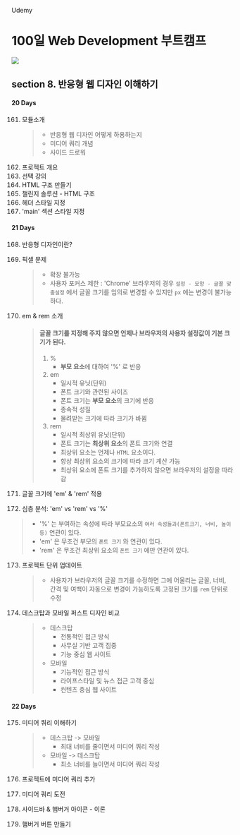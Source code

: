 Udemy

# 100일 Web Development 부트캠프

[<img src="https://img.shields.io/badge/github-%23121011.svg?style=for-the-badge&logo=github&logoColor=white" />](https://github.com/academind/100-days-of-web-development/)

## section 8. 반응형 웹 디자인 이해하기

#### 20 Days

161. 모듈소개
     > - 반응형 웹 디자인 어떻게 하용하는지
     > - 미디어 쿼리 개념
     > - 사이드 드로워
162. 프로젝트 개요
163. 선택 강의
164. HTML 구조 만들기
165. 챌린지 솔루션 - HTML 구조
166. 헤더 스타일 지정
167. 'main' 섹션 스타일 지정

#### 21 Days

168. 반응형 디자인이란?
169. 픽셀 문제
     > - 확장 불가능
     > - 사용자 포커스 제한
     >   : 'Chrome' 브라우저의 경우 `설정 - 모양 - 글꼴 맞춤설정` 에서 글꼴 크기를 임의로 변경할 수 있지만 `px` 에는 변경이 불가능 하다.
170. em & rem 소개

     > #### 글꼴 크기를 지정해 주지 않으면 언제나 브라우저의 사용자 설정값이 기본 크기가 된다.
     >
     > 1. %
     >    - <strong>부모 요소</strong>에 대하여 '%' 로 반응
     > 2. em
     >    - 일시적 유닛(단위)
     >    - 폰트 크기와 관련된 사이즈
     >    - 폰트 크기는 <strong>부모 요소</strong>의 크기에 반응
     >    - 종속적 성질
     >    - 물려받는 크기에 따라 크기가 바뀜
     > 3. rem
     >    - 일시적 최상위 유닛(단위)
     >    - 폰트 크기는 <strong>최상위 요소</strong>의 폰트 크기와 연결
     >    - 최상위 요소는 언제나 `HTML` 요소이다.
     >    - 항상 최상위 요소의 크기에 따라 크기 계산 가능
     >    - 최상위 요소에 폰트 크기를 추가하지 않으면 브라우저의 설정을 따라감

171. 글꼴 크기에 'em' & 'rem' 적용
172. 심층 분석: 'em' vs 'rem' vs '%'

> - '%' 는 부여하는 속성에 따라 부모요소의 `여러 속성들과(폰트크기, 너비, 높이 등)` 연관이 있다.
> - 'em' 은 무조건 부모의 `폰트 크기` 와 연관이 있다.
> - 'rem' 은 무조건 최상위 요소의 `폰트 크기` 에만 연관이 있다.

173. 프로젝트 단위 업데이트
     > - 사용자가 브라우저의 글꼴 크기를 수정하면 그에 어울리는 글꼴, 너비, 간격 및 여백이 자동으로 변경이 가능하도록 고정된 크기를 `rem` 단위로 수정
174. 데스크탑과 모바일 퍼스트 디자인 비교
     > - 데스크탑
     >   - 전통적인 접근 방식
     >   - 사무실 기반 고객 집중
     >   - 기능 중심 웹 사이트
     > - 모바일
     >   - 기능적인 접근 방식
     >   - 라이프스타일 및 뉴스 접근 고객 중심
     >   - 컨텐츠 중심 웹 사이트

#### 22 Days

175. 미디어 쿼리 이해하기

     > - 데스크탑 -> 모바일
     >   - 최대 너비를 줄이면서 미디어 쿼리 작성
     > - 모바일 -> 데스크탑
     >   - 최소 너비를 늘이면서 미디어 쿼리 작성

176. 프로젝트에 미디어 쿼리 추가
177. 미디어 쿼리 도전
178. 사이드바 & 햄버거 아이콘 - 이론
179. 햄버거 버튼 만들기
